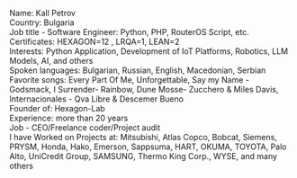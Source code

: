 Name: Kall Petrov<br>
Country: Bulgaria<br>
Job title - Software Engineer: Python, PHP, RouterOS Script, etc.<br>
Certificates: HEXAGON=12 , LRQA=1, LEAN=2<br>
Interests: Python Application, Development of IoT Platforms, Robotics, LLM Models, AI, and others<br>
Spoken languages: Bulgarian, Russian, English, Macedonian, Serbian<br>
Favorite songs: Every Part Of Me, Unforgettable, Say my Name - Godsmack, I Surrender-  Rainbow, Dune Mosse- Zucchero & Miles Davis, Internacionales - Qva Libre & Descemer Bueno<br>
Founder of: Hexagon-Lab<br>
Experience: more than 20 years<br>
Job - CEO/Freelance coder/Project audit<br>
I have Worked on Projects at: Mitsubishi, Atlas Copco, Bobcat, Siemens, PRYSM, Honda, Hako, Emerson, Sappsuma, HART, OKUMA, TOYOTA, Palo Alto, UniCredit Group, SAMSUNG, Thermo King Corp., WYSE, and many others<br>

